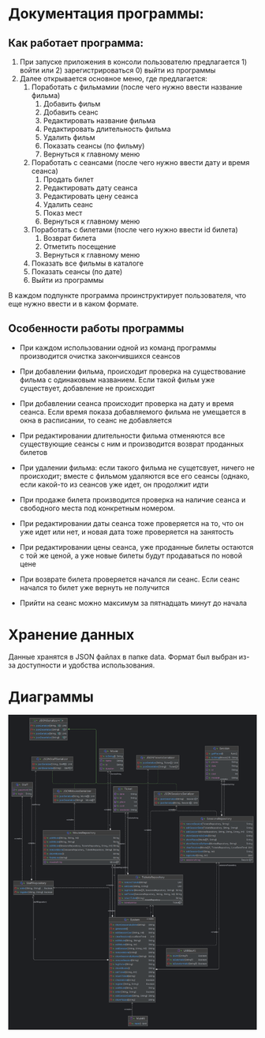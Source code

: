 # Документация программы: 

## Как работает программа: 

1. При запуске приложения в консоли пользователю предлагается 1) войти или 2) зарегистрироваться 0) выйти из программы
1. Далее открывается основное меню, где предлагается:
   1) Поработать с фильмамии (после чего нужно ввести название фильма)
      1) Добавить фильм 
      2) Добавить сеанс 
      3) Редактировать название фильма 
      4) Редактировать длительность фильма 
      5) Удалить фильм 
      6) Показать сеансы (по фильму) 
      0) Вернуться к главному меню
   2) Поработать с сеансами (после чего нужно ввести дату и время сеанса)
      1) Продать билет 
      2) Редактировать дату сеанса 
      3) Редактировать цену сеанса 
      4) Удалить сеанс 
      5) Показ мест 
      0) Вернуться к главному меню
   3) Поработать с билетами (после чего нужно ввести id билета)
      1) Возврат билета 
      2) Отметить посещение 
      0) Вернуться к главному меню
   4) Показать все фильмы в каталоге
   5) Показать сеансы (по дате) 
   0) Выйти из программы

В каждом подпункте программа проинструктирует пользователя, что еще нужно ввести и в каком формате. 

## Особенности работы программы

* При каждом использовании одной из команд программы производится очистка закончившихся сеансов

* При добавлении фильма, происходит проверка на существование фильма с одинаковым названием. Если такой фильм уже существует, добавление не происходит
* При добавлении сеанса происходит проверка на дату и время сеанса. Если время показа добавляемого фильма не умещается в окна в расписании, то сеанс не добавляется
* При редактировании длительности фильма отменяются все существующие сеансы с ним и производится возврат проданных билетов
* При удалении фильма: если такого фильма не сущетсвует, ничего не происходит; вместе с фильмом удаляются все его сеансы (однако, если какой-то из сеансов уже идет, он продолжит идти
* При продаже билета производится проверка на наличие сеанса и свободного места под конкретным номером.
* При редактировании даты сеанса тоже проверяется на то, что он уже идет или нет, и новая дата тоже проверяется на занятость 
* При редактировании цены сеанса, уже проданные билеты остаются с той же ценой, а уже новые билеты будут продаваться по новой цене
* При возврате билета проверяется начался ли сеанс. Если сеанс начался то билет уже вернуть не получится
* Прийти на сеанс можно максимум за пятнадцать минут до начала

# Хранение данных

Данные хранятся в JSON файлах в папке data. Формат был выбран из-за доступности и удобства использования. 

# Диаграммы

![Диаграмма классов](UML_classes.png)

